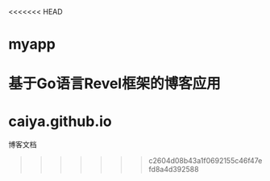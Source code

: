 <<<<<<< HEAD
# myapp
基于Go语言Revel框架的博客应用
=======
# caiya.github.io
博客文档
>>>>>>> c2604d08b43a1f0692155c46f47efd8a4d392588
